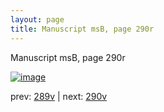 ```yaml
---
layout: page
title: Manuscript msB, page 290r
---
```


Manuscript msB, page 290r

[![image](http://www.homermultitext.org/iipsrv?OBJ=IIP,1.0&FIF=/project/homer/pyramidal/deepzoom/hmt/vbbifolio/pending/vb_289v_290r.tif&WID=100&CVT=JPEG)](http://www.homermultitext.org/ict2/?urn=urn:cite2:hmt:vbbifolio.pending:vb_289v_290r)

prev:  [289v](../289v) | next:  [290v](../290v)

